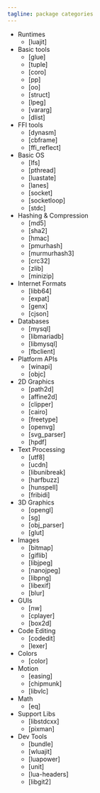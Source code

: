 ```yaml
---
tagline: package categories
---
```


* Runtimes
	* [luajit]
* Basic tools
	* [glue]
	* [tuple]
	* [coro]
	* [pp]
	* [oo]
	* [struct]
	* [lpeg]
	* [vararg]
	* [dlist]
* FFI tools
	* [dynasm]
	* [cbframe]
	* [ffi_reflect]
* Basic OS
	* [lfs]
	* [pthread]
	* [luastate]
	* [lanes]
	* [socket]
	* [socketloop]
	* [stdc]
* Hashing & Compression
	* [md5]
	* [sha2]
	* [hmac]
	* [pmurhash]
	* [murmurhash3]
	* [crc32]
	* [zlib]
	* [minizip]
* Internet Formats
	* [libb64]
	* [expat]
	* [genx]
	* [cjson]
* Databases
	* [mysql]
	* [libmariadb]
	* [libmysql]
	* [fbclient]
* Platform APIs
	* [winapi]
	* [objc]
* 2D Graphics
	* [path2d]
	* [affine2d]
	* [clipper]
	* [cairo]
	* [freetype]
	* [openvg]
	* [svg_parser]
	* [hpdf]
* Text Processing
	* [utf8]
	* [ucdn]
	* [libunibreak]
	* [harfbuzz]
	* [hunspell]
	* [fribidi]
* 3D Graphics
	* [opengl]
	* [sg]
	* [obj_parser]
	* [glut]
* Images
	* [bitmap]
	* [giflib]
	* [libjpeg]
	* [nanojpeg]
	* [libpng]
	* [libexif]
	* [blur]
* GUIs
	* [nw]
	* [cplayer]
	* [box2d]
* Code Editing
	* [codedit]
	* [lexer]
* Colors
	* [color]
* Motion
	* [easing]
	* [chipmunk]
	* [libvlc]
* Math
	* [eq]
* Support Libs
	* [libstdcxx]
	* [pixman]
* Dev Tools
	* [bundle]
	* [wluajit]
	* [luapower]
	* [unit]
	* [lua-headers]
   * [libgit2]
